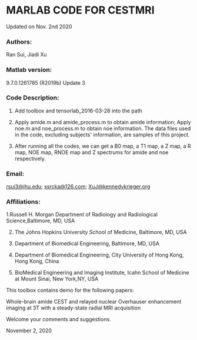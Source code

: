 # MARLAB CODE FOR CESTMRI

Updated on Nov. 2nd 2020

### Authors: 

Ran Sui, Jiadi Xu

### Matlab version: 

9.7.0.1261785 (R2019b) Update 3

### Code Description:

1. Add toolbox and tensorlab_2016-03-28 into the path

2. Apply amide.m and amide_process.m to obtain amide information; Apply noe.m and noe_process.m to obtain noe information. The data files used in the code, excluding subjects' information, are samples of this project.

3. After running all the codes, we can get a B0 map, a T1 map, a Z map, a R map, NOE map, RNOE map and Z spectrums for amide and noe respectively.


### Email: 

rsui3@jhu.edu; ssrcka@126.com;  XuJ@kennedykrieger.org

### Affiliations:

1.Russell H. Morgan Department of Radiology and Radiological Science,Baltimore, MD, USA

2. The Johns Hopkins University School of Medicine, Baltimore, MD, USA

3. Department of Biomedical Engineering, Baltimore, MD, USA

4. Department of Biomedical Engineering, City University of Hong Kong, Hong Kong, China

5. BioMedical Engineering and Imaging Institute, Icahn School of Medicine at Mount Sinai, New York,NY, USA



This toolbox contains demo for the following papers:

Whole-brain amide CEST and relayed nuclear Overhauser enhancement imaging at 3T with a steady-state radial MRI acquisition

Welcome your comments and suggestions.

November 2, 2020
